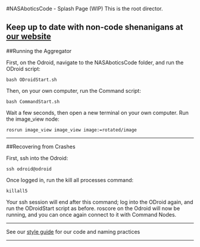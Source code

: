 #NASAboticsCode - Splash Page (WIP)
This is the root director.

Keep up to date with non-code shenanigans at [our website](www.ufaggregator.com "UF Aggregator Official Homepage")
----------------------------------------------------------

##Running the Aggregator

First, on the Odroid, navigate to the NASAboticsCode folder, and run the ODroid script:
```
bash ODroidStart.sh
```

Then, on your own computer, run the Command script:

```
bash CommandStart.sh
```

Wait a few seconds, then open a new terminal on your own computer. Run the image_view node:

```
rosrun image_view image_view image:=rotated/image 
```
----------------------------------------------------------

##Recovering from Crashes


First, ssh into the Odroid:

```
ssh odroid@odroid
```

Once logged in, run the kill all processes command:
```
killall5
```

Your ssh session will end after this command; log into the ODroid again, and run the ODroidStart script as before. 
roscore on the Odroid will now be running, and you can once again connect to it with Command Nodes.  

----------------------------------------------------------

See our [style guide](www.github.com/fnivek/NASAboticsCode/Getting_Started/Style_Guide/ "UF Aggregator Style Guide") for our code and naming practices

----------------------------------------------------------

